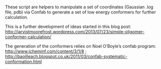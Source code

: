 These script are helpers to manipulate a set of coordinates (Gaussian .log file, pdb) via Confab to generate a set of low energy conformers for further calculation.

This is a further development of ideas started in this blog post: http://jarvistmoorefrost.wordpress.com/2013/07/23/simple-oligomer-conformer-calculation/

The generation of the conformers relies on Noel O’Boyle’s confab program: http://www.jcheminf.com/content/3/1/8 ; http://baoilleach.blogspot.co.uk/2011/03/confab-systematic-conformation.html
